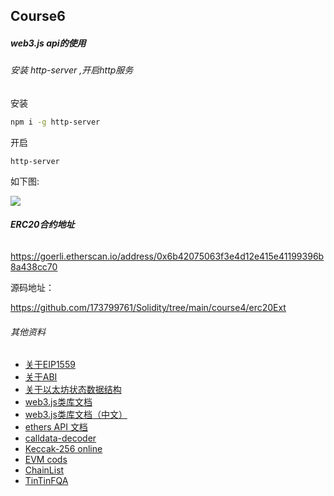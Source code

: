## Course6

##### web3.js api的使用



###### 安装 http-server ,开启http服务



安装

```bash
npm i -g http-server
```

开启

```
http-server
```



如下图:

![](https://uniepicweb.s3.ap-southeast-1.amazonaws.com/solidity/httpserver.png)

###### **ERC20合约地址**

https://goerli.etherscan.io/address/0x6b42075063f3e4d12e415e41199396b8a438cc70



源码地址：

https://github.com/173799761/Solidity/tree/main/course4/erc20Ext











###### 其他资料

- [关于EIP1559](https://github.com/ethereum/EIPs/blob/master/EIPS/eip-1559.md)
- [关于ABI](https://docs.soliditylang.org/en/develop/abi-spec.html)
- [关于以太坊状态数据结构](https://blog.ethereum.org/2015/11/15/merkling-in-ethereum)
- [web3.js类库文档](https://web3js.readthedocs.io/en/v1.2.11/index.html)
- [web3.js类库文档（中文）](http://cw.hubwiz.com/card/c/web3.js-1.0/)
- [ethers API 文档](https://docs.ethers.org/v6/)
- [calldata-decoder](https://calldata-decoder.apoorv.xyz/)
- [Keccak-256 online](https://emn178.github.io/online-tools/keccak_256.html)
- [EVM cods](https://www.evm.codes/?fork=merge)
- [ChainList](https://chainlist.org/)
- [TinTinFQA](https://tintinland1.notion.site/FQA-7d986a045ad24743ba8218fe2983943b)



